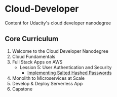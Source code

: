 # Cloud-Developer
Content for Udacity's cloud developer nanodegree

## Core Curriculum
1. Welcome to the Cloud Developer Nanodegree
2. Cloud Fundamentals
3. Full Stack Apps on AWS
    - Lession 5: User Authentication and Security
        - [Implementing Salted Hashed Passwords](_course-notes/3.5.3.ImplementingSaltedHashedPasswords)
4. Monolith to Microservices at Scale
5. Develop & Deploy Serverless App
6. Capstone